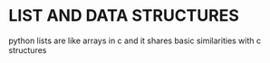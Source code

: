 # **LIST AND DATA STRUCTURES**

python lists are like arrays in c and it shares basic similarities with c structures
